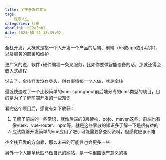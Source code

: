 ```yaml
---
title: 全栈开发的意义
tags:
  - 程序人生
categories: 科技
abbrlink: b12a5bb1
date: 2023-08-31 18:39:02
---
```


全栈开发，大概就是指一个人开发一个产品的后端、前端（h5或app或小程序），以及服务的部署和维护

更广义的说，软件+硬件编程一条龙服务，比如你要做智能设备的话，那就还得会嵌入式编程

说白了，全栈开发没有尽头，所有事情都一个人做，就是全栈

最近快速过了一个比较简单的vue+springboot前后端分离的cms类型的项目，目的是为了了解前端开发的一些知识

看完这个项目后，感觉有如下收获：

1. 了解了前端的一些常识，就像后端的3层架构、pojo、maven这些，前端也有像vuex、vue-router、npm等，就是这些零散的知识多了解一下是很有益的
2. 应该能够开发简单的vue应用了吧:) 可能需要多查阅资料，但感觉应该不难

往全栈开发的方向靠，那么未来的可能性也会更多一些

另外一个人能单枪匹马做自己的网站，是一件很酷很有意义的事